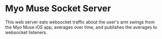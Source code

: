# Myo Muse Socket Server
This web server eats websocket traffic about the user's arm swings from the Myo Muse iOS app, averages over time, and publishes the averages to websocket listeners.
